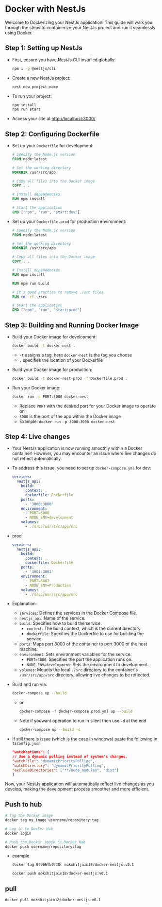# Docker with NestJs

Welcome to Dockerizing your NestJs application! This guide will walk you through the steps to containerize your NestJs project and run it seamlessly using Docker.

## Step 1: Setting up NestJs

- First, ensure you have NestJs CLI installed globally:
  ```bash
  npm i -g @nestjs/cli
  ```
- Create a new NestJs project:
  ```bash
  nest new project-name
  ```
- To run your project:
  ```bash
  npm install
  npm run start
  ```
- Access your site at [http://localhost:3000/](http://localhost:3000/)

## Step 2: Configuring Dockerfile

- Set up your `Dockerfile` for development:

  ```Dockerfile
  # Specify the Node.js version
  FROM node:latest

  # Set the working directory
  WORKDIR /usr/src/app

  # Copy all files into the Docker image
  COPY . .

  # Install dependencies
  RUN npm install

  # Start the application
  CMD ["npm", "run", "start:dev"]
  ```

- Set up your `Dockerfile.prod` for production environment:

  ```Dockerfile
  # Specify the Node.js version
  FROM node:latest

  # Set the working directory
  WORKDIR /usr/src/app

  # Copy all files into the Docker image
  COPY . .

  # Install dependencies
  RUN npm install

  RUN npm run build

  # It's good practice to remove ./src files
  RUN rm -rf ./src

  # Start the application
  CMD ["npm", "run", "start:prod"]
  ```

## Step 3: Building and Running Docker Image

- Build your Docker image for development:

  ```bash
  docker build -t docker-nest .
  ```

  - `-t` assigns a tag, here `docker-nest` is the tag you choose
  - `.` specifies the location of your Dockerfile

- Build your Docker image for production:

  ```bash
  docker build -t docker-nest-prod -f Dockerfile.prod .
  ```

- Run your Docker image:
  ```bash
  docker run -p PORT:3000 docker-nest
  ```
  - Replace `PORT` with the desired port for your Docker image to operate on
  - `3000` is the port of the app within the Docker image
  - Example: `docker run -p 3000:3000 docker-nest`

## Step 4: Live changes

- Your NestJs application is now running smoothly within a Docker container! However, you may encounter an issue where live changes do not reflect automatically.
- To address this issue, you need to set up `docker-compose.yml` for dev:

  ```yml
  services:
    nestjs_api:
      build:
        context: .
        dockerfile: Dockerfile
      ports:
        - '3000:3000'
      environment:
        - PORT=3000
        - NODE_ENV=development
      volumes:
        - ./src:/usr/src/app/src
  ```

- prod

  ```yml
  services:
    nestjs_api:
      build:
        context: .
        dockerfile: Dockerfile
      ports:
        - '3001:3001'
      environment:
        - PORT=3001
        - NODE_ENV=Production
      volumes:
        - ./src:/usr/src/app/src
  ```

- Explanation:

  - `services`: Defines the services in the Docker Compose file.
  - `nestjs_api`: Name of the service.
  - `build`: Specifies how to build the service.
    - `context`: The build context, which is the current directory.
    - `dockerfile`: Specifies the Dockerfile to use for building the service.
  - `ports`: Maps port 3000 of the container to port 3000 of the host machine.
  - `environment`: Sets environment variables for the service.
    - `PORT=3000`: Specifies the port the application runs on.
    - `NODE_ENV=development`: Sets the environment to development.
  - `volumes`: Mounts the local `./src` directory to the container's `/usr/src/app/src` directory, allowing live changes to be reflected.

- Build and run via:

  ```bash
  docker-compose up --build
  ```

  - or

    ```bash
    docker-compose -f docker-compose.prod.yml up --build
    ```

  - Note if youwant operation to run in silent then use `-d` at the end

    ```bash
    docker-compose up --build -d
    ```

- If still there is issue (which is the case in windows) paste the following in `tsconfig.json`

  ```json
  "watchoptions": {
  // Use a dynamic polling instead of system's changes.
  "watchFile": "dynamicPriorityPolling",
  "watchDirectory": "dynamicPriorityPolling",
  "excludeDirectories": ["**/node_modules", "dist"]
  }
  ```

Now, your NestJs application will automatically reflect live changes as you develop, making the development process smoother and more efficient.

## Push to hub

```bash
# Tag the Docker image
docker tag my_image username/repository:tag

# Log in to Docker Hub
docker login

# Push the Docker image to Docker Hub
docker push username/repository:tag
```

- example

  ```bash
  docker tag 99966fb0630c mokshitjain18/docker-nestjs:v0.1

  docker push mokshitjain18/docker-nestjs:v0.1
  ```

## pull

```bash
docker pull mokshitjain18/docker-nestjs:v0.1
```
